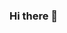 ### Hi there 👋

<!--
  
![header](https://capsule-render.vercel.app/api?type=waving&color=0:ed9d0b,100:f94001&height=180&section=header&text=Hello%20I%20'm%20InGyu&fontSize=32&animation=fadeIn&fontAlignY=36&fontColor=ffffff)


<div align="center"> 
</div>



#### 📝Blog
<a href="https://bangbaeking.tistory.com/">
  <img src="https://img.shields.io/badge/tistory-FF6550?style=flat-square&logo=tistory&logoColor=white" height="30"/>
</a>


  
### 💻Tech Stack 
<div>
  
</div>


## 🚀 GitHub Log
<p>
<a href="https://github.com/devxb/gitanimals">
  <img src="https://render.gitanimals.org/farms/ingyu-moon"/>
</a>

  <img height="180" src="https://github-readme-stats.vercel.app/api/top-langs/?username=ingyu-moon&layout=compact&show_icons=true">
  &nbsp;&nbsp;&nbsp;
  <img height="180" src="https://github-readme-stats.vercel.app/api?username=ingyu-moon&show_icons=true"> 
</p>

## 🥇 Baekjoon Solved
[![Solved.ac프로필](http://mazassumnida.wtf/api/v2/generate_badge?boj=ansdlsrb1121)](https://solved.ac/ansdlsrb1121)

-->

